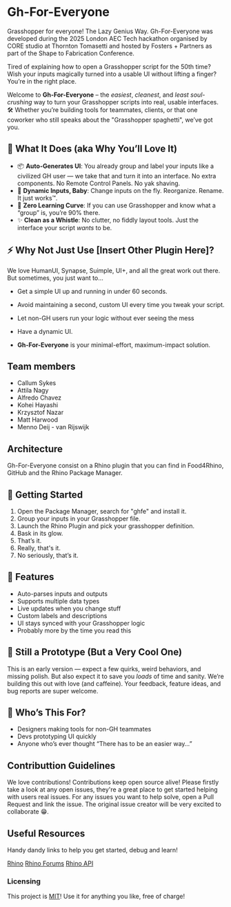 # Gh-For-Everyone
Grasshopper for everyone! The Lazy Genius Way. Gh-For-Everyone was developed during the 2025 London AEC Tech hackathon organised by CORE studio at Thornton Tomasetti and hosted by Fosters + Partners as part of the Shape to Fabrication Conference.

Tired of explaining how to open a Grasshopper script for the 50th time?
Wish your inputs magically turned into a usable UI without lifting a finger?
You’re in the right place.

Welcome to **Gh-For-Everyone** – the *easiest*, *cleanest*, and *least soul-crushing* way to turn your Grasshopper scripts into real, usable interfaces. :hammer_and_wrench: Whether you’re building tools for teammates, clients, or that one coworker who still speaks about the "Grasshopper spaghetti", we’ve got you.

## :dart: What It Does (aka Why You’ll Love It)
- :package: **Auto-Generates UI**: You already group and label your inputs like a civilized GH user — we take that and turn it into an interface. No extra components. No Remote Control Panels. No yak shaving.
- :arrows_counterclockwise: **Dynamic Inputs, Baby**: Change inputs on the fly. Reorganize. Rename. It just works™.
- :brain: **Zero Learning Curve**: If you can use Grasshopper and know what a “group” is, you’re 90% there.
- :sparkles: **Clean as a Whistle**: No clutter, no fiddly layout tools. Just the interface your script *wants* to be.

## :zap: Why Not Just Use [Insert Other Plugin Here]?
We love HumanUI, Synapse, Suimple, UI+, and all the great work out there. But sometimes, you just want to…

- Get a simple UI up and running in under 60 seconds.
- Avoid maintaining a second, custom UI every time you tweak your script.
- Let non-GH users run your logic without ever seeing the mess
- Have a dynamic UI.

- **Gh-For-Everyone** is your minimal-effort, maximum-impact solution.

## Team members
- Callum Sykes
- Attila Nagy
- Alfredo Chavez
- Kohei Hayashi
- Krzysztof Nazar
- Matt Harwood
- Menno Deij - van Rijswijk

## Architecture
Gh-For-Everyone consist on a Rhino plugin that you can find in Food4Rhino, GitHub and the Rhino Package Manager.

## :rocket: Getting Started
1. Open the Package Manager, search for "ghfe" and install it.
2. Group your inputs in your Grasshopper file.
3. Launch the Rhino Plugin and pick your grasshopper definition.
4. Bask in its glow.
5. That’s it.
6. Really, that's it.
7. No seriously, that’s it.

## :wrench: Features
- Auto-parses inputs and outputs
- Supports multiple data types
- Live updates when you change stuff
- Custom labels and descriptions
- UI stays synced with your Grasshopper logic
- Probably more by the time you read this

## :test_tube: Still a Prototype (But a Very Cool One)
This is an early version — expect a few quirks, weird behaviors, and missing polish. But also expect it to save you *loads* of time and sanity. We’re building this out with love (and caffeine). Your feedback, feature ideas, and bug reports are super welcome.

## :busts_in_silhouette: Who’s This For?
- Designers making tools for non-GH teammates
- Devs prototyping UI quickly
- Anyone who’s ever thought “There has to be an easier way…”

## Contributtion Guidelines
We love contributions! Contributions keep open source alive! Please firstly take a look at any open issues, they're a great place to get started helping with users real issues.
For any issues you want to help solve, open a Pull Request and link the issue. The original issue creator will be very excited to collaborate :grin:.

## Useful Resources
Handy dandy links to help you get started, debug and learn!

[Rhino]([url](https://www.rhino3d.com/download/))
[Rhino Forums]([url](https://discourse.mcneel.com/))
[Rhino API]([url](https://developer.rhino3d.com/api/rhinocommon/?version=8.x))

### Licensing
This project is [MIT]([url](https://www.tldrlegal.com/license/mit-license))! Use it for anything you like, free of charge!
